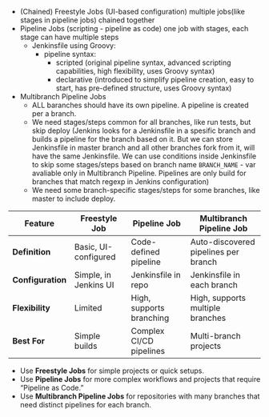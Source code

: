 - (Chained) Freestyle Jobs (UI-based configuration) multiple jobs(like stages in pipeline jobs) chained together
- Pipeline Jobs (scripting - pipeline as code) one job with stages, each stage can have multiple steps
  - Jenkinsfile using Groovy:
    - pipeline syntax:
      - scripted (original pipeline syntax, advanced scripting capabilities, high flexibility, uses Groovy syntax)
      - declarative (introduced to simplify pipeline creation, easy to start, has pre-defined structure, uses Groovy syntax)
- Multibranch Pipeline Jobs
  - ALL baranches should have its own pipeline. A pipeline is created per a branch.
  - We need stages/steps common for all branches, like run tests, but skip deploy (Jenkins looks for a Jenkinsfile in a spesific branch and builds a pipeline for the branch based on it. But we can store Jenkinsfile in master branch and all other branches fork from it, will have the same Jenkinsfile. We can use conditions inside Jenkinsfile to skip some stages/steps based on branch name `BRANCH_NAME` - var avaliable only in Multibranch Pipeline. Pipelines are only build for branches that match regexp in Jenkins configuration)
  - We need some branch-specific stages/steps for some branches, like master to include deploy.

| Feature                | Freestyle Job         | Pipeline Job              | Multibranch Pipeline Job             |
|------------------------|-----------------------|---------------------------|--------------------------------------|
| **Definition**         | Basic, UI-configured  | Code-defined pipeline     | Auto-discovered pipelines per branch |
| **Configuration**      | Simple, in Jenkins UI | Jenkinsfile in repo       | Jenkinsfile in each branch           |
| **Flexibility**        | Limited               | High, supports branching  | High, supports multiple branches     |
| **Best For**           | Simple builds         | Complex CI/CD pipelines   | Multi-branch projects                |

- Use **Freestyle Jobs** for simple projects or quick setups.
- Use **Pipeline Jobs** for more complex workflows and projects that require “Pipeline as Code.”
- Use **Multibranch Pipeline Jobs** for repositories with many branches that need distinct pipelines for each branch.

